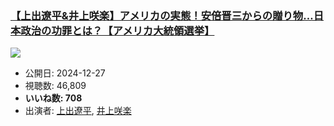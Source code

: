 ### [【上出遼平&井上咲楽】アメリカの実態！安倍晋三からの贈り物…日本政治の功罪とは？【アメリカ大統領選挙】](https://www.youtube.com/watch?v=N4ZbXMeGI7s)
[![](https://img.youtube.com/vi/N4ZbXMeGI7s/sddefault.jpg)](https://www.youtube.com/watch?v=N4ZbXMeGI7s)
-   公開日: 2024-12-27
-   視聴数: 46,809
-   **いいね数: 708**
-   出演者: [上出遼平](/rehacq_fan/people/上出遼平 "wikilink"), [井上咲楽](/rehacq_fan/people/井上咲楽 "wikilink")
